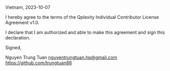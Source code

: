 Vietnam, 2023-10-07

I hereby agree to the terms of the Qplexity Individual Contributor License
Agreement v1.0.

I declare that I am authorized and able to make this agreement and sign this
declaration.

Signed,

Nguyen Trung Tuan nguyentrungtuan.hp@gmail.com https://github.com/trungtuan88

